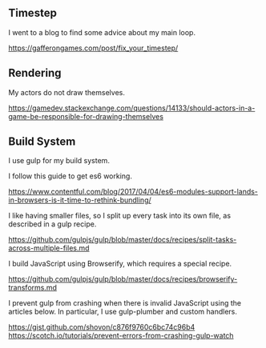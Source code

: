 
## Timestep

I went to a blog to find some advice about my main loop.

https://gafferongames.com/post/fix_your_timestep/

## Rendering

My actors do not draw themselves.

https://gamedev.stackexchange.com/questions/14133/should-actors-in-a-game-be-responsible-for-drawing-themselves

## Build System

I use gulp for my build system.

I follow this guide to get es6 working.

https://www.contentful.com/blog/2017/04/04/es6-modules-support-lands-in-browsers-is-it-time-to-rethink-bundling/

I like having smaller files, so I split up every task into its own file, as
described in a gulp recipe.

https://github.com/gulpjs/gulp/blob/master/docs/recipes/split-tasks-across-multiple-files.md

I build JavaScript using Browserify, which requires a special recipe.

https://github.com/gulpjs/gulp/blob/master/docs/recipes/browserify-transforms.md

I prevent gulp from crashing when there is invalid JavaScript using the articles
below. In particular, I use gulp-plumber and custom handlers.

https://gist.github.com/shovon/c876f9760c6bc74c96b4
https://scotch.io/tutorials/prevent-errors-from-crashing-gulp-watch
